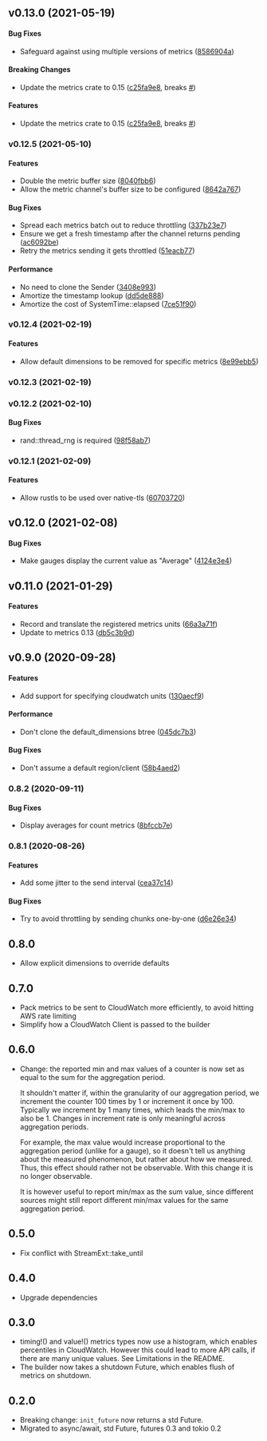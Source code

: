 <a name="v0.13.0"></a>
## v0.13.0 (2021-05-19)


#### Bug Fixes

*   Safeguard against using multiple versions of metrics ([8586904a](https://github.com/ramn/metrics_cloudwatch/commit/8586904a22f13783b648fce1a6751a3d77c34882))

#### Breaking Changes

*   Update the metrics crate to 0.15 ([c25fa9e8](https://github.com/ramn/metrics_cloudwatch/commit/c25fa9e80fbb3df3f97612d9d690b15234dc2d19), breaks [#](https://github.com/ramn/metrics_cloudwatch/issues/))

#### Features

*   Update the metrics crate to 0.15 ([c25fa9e8](https://github.com/ramn/metrics_cloudwatch/commit/c25fa9e80fbb3df3f97612d9d690b15234dc2d19), breaks [#](https://github.com/ramn/metrics_cloudwatch/issues/))



<a name="v0.12.5"></a>
### v0.12.5 (2021-05-10)


#### Features

*   Double the metric buffer size ([8040fbb6](https://github.com/ramn/metrics_cloudwatch/commit/8040fbb6104240187131a4403398777f659acb87))
*   Allow the metric channel's buffer size to be configured ([8642a767](https://github.com/ramn/metrics_cloudwatch/commit/8642a7671484dd28023af68084171b741f186240))

#### Bug Fixes

*   Spread each metrics batch out to reduce throttling ([337b23e7](https://github.com/ramn/metrics_cloudwatch/commit/337b23e7717f9bd61c09513a3e85e4559e7adac5))
*   Ensure we get a fresh timestamp after the channel returns pending ([ac6092be](https://github.com/ramn/metrics_cloudwatch/commit/ac6092becff00e85b7cfdb660403765d9dfdeddd))
*   Retry the metrics sending it gets throttled ([51eacb77](https://github.com/ramn/metrics_cloudwatch/commit/51eacb77aa482fc904c744fc2d50318198dd4622))

#### Performance

*   No need to clone the Sender ([3408e993](https://github.com/ramn/metrics_cloudwatch/commit/3408e99375176350be2b6f626e880c474ba17514))
*   Amortize the timestamp lookup ([dd5de888](https://github.com/ramn/metrics_cloudwatch/commit/dd5de8880568b6eb41650fb540d81d4c3a67fde9))
*   Amortize the cost of SystemTime::elapsed ([7ce51f90](https://github.com/ramn/metrics_cloudwatch/commit/7ce51f904f35a0db38360e46748b7ffc36b79e0c))



<a name="v0.12.4"></a>
### v0.12.4 (2021-02-19)


#### Features

*   Allow default dimensions to be removed for specific metrics ([8e99ebb5](https://github.com/ramn/metrics_cloudwatch/commit/8e99ebb55aab5896b9b0bb55e3f71e028e74d318))



<a name="v0.12.3"></a>
### v0.12.3 (2021-02-19)




<a name="v0.12.2"></a>
### v0.12.2 (2021-02-10)


#### Bug Fixes

*   rand::thread_rng is required ([98f58ab7](https://github.com/ramn/metrics_cloudwatch/commit/98f58ab7e78c9c7448aa06968ec0f0e7c37882fa))



<a name="v0.12.1"></a>
### v0.12.1 (2021-02-09)


#### Features

*   Allow rustls to be used over native-tls ([60703720](https://github.com/ramn/metrics_cloudwatch/commit/607037208aa9c8cb196f2f25c8989d4b9f1bf6d6))



<a name="v0.12.0"></a>
## v0.12.0 (2021-02-08)


#### Bug Fixes

*   Make gauges display the current value as "Average" ([4124e3e4](https://github.com/ramn/metrics_cloudwatch/commit/4124e3e4cdf967846459eae2606354e64ab2e291))

<a name="v0.11.0"></a>
## v0.11.0 (2021-01-29)


#### Features

*   Record and translate the registered metrics units ([66a3a71f](https://github.com/ramn/metrics_cloudwatch/commit/66a3a71f808d5992053f3c886d3d12f0d6dc328e))
*   Update to metrics 0.13 ([db5c3b9d](https://github.com/ramn/metrics_cloudwatch/commit/db5c3b9d1a0b12bee38eaf528310a290ed37164f))



<a name="v0.9.0"></a>
## v0.9.0 (2020-09-28)


#### Features

*   Add support for specifying cloudwatch units ([130aecf9](https://github.com/ramn/metrics_cloudwatch/commit/130aecf9e7e3b5f24a6ed89fa2adbacdab620ee6))

#### Performance

*   Don't clone the default_dimensions btree ([045dc7b3](https://github.com/ramn/metrics_cloudwatch/commit/045dc7b3eed249f840da0af8786f9dd4d6dd1b78))

#### Bug Fixes

*   Don't assume a default region/client ([58b4aed2](https://github.com/ramn/metrics_cloudwatch/commit/58b4aed2c4d069b0968be64f870c54ec8670feaa))



<a name="0.8.2"></a>
### 0.8.2 (2020-09-11)


#### Bug Fixes

*   Display averages for count metrics ([8bfccb7e](https://github.com/ramn/metrics_cloudwatch/commit/8bfccb7e27b9cff802045a16756fe5a051fae638))



<a name="0.8.1"></a>
### 0.8.1 (2020-08-26)


#### Features

*   Add some jitter to the send interval ([cea37c14](https://github.com/ramn/metrics_cloudwatch/commit/cea37c14c5dc814da802d50608b16d428e2a84ae))

#### Bug Fixes

*   Try to avoid throttling by sending chunks one-by-one ([d6e26e34](https://github.com/ramn/metrics_cloudwatch/commit/d6e26e34acf6c3bd227a8a9326a86f04da79d1d0))



0.8.0
-----
* Allow explicit dimensions to override defaults

0.7.0
-----
* Pack metrics to be sent to CloudWatch more efficiently, to avoid hitting AWS
rate limiting
* Simplify how a CloudWatch Client is passed to the builder

0.6.0
-----
* Change: the reported min and max values of a counter is now set as equal to
  the sum for the aggregation period.

  It shouldn't matter if, within the granularity of our aggregation period, we
  increment the counter 100 times by 1 or increment it once by 100. Typically we
  increment by 1 many times, which leads the min/max to also be 1. Changes in
  increment rate is only meaningful across aggregation periods.

  For example, the max value would increase proportional to the aggregation
  period (unlike for a gauge), so it doesn't tell us anything about the measured
  phenomenon, but rather about how we measured. Thus, this effect should rather
  not be observable. With this change it is no longer observable.

  It is however useful to report min/max as the sum value, since different
  sources might still report different min/max values for the same aggregation
  period.

0.5.0
-----
* Fix conflict with StreamExt::take_until

0.4.0
-----
* Upgrade dependencies

0.3.0
-----
* timing!() and value!() metrics types now use a histogram, which enables
percentiles in CloudWatch. However this could lead to more API calls, if there
are many unique values. See Limitations in the README.
* The builder now takes a shutdown Future, which enables flush of metrics on
shutdown.

0.2.0
-----

* Breaking change: `init_future` now returns a std Future.
* Migrated to async/await, std Future, futures 0.3 and tokio 0.2
